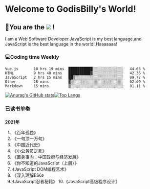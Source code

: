 # Welcome to GodisBilly's World!
## :partying_face:You are the  ![](https://visitor-badge.glitch.me/badge?page_id=Godisbilly.readme) !
I am a Web Software Developer.JavaScript is my best language,and JavaScript is the best language in the world!.Haaaaaaa!
### :computer:Coding time Weekly
  <!--START_SECTION:waka-->
```text
Vue.js       10 hrs 19 mins  ███████████░░░░░░░░░░░░░░   44.63 % 
HTML         9 hrs 48 mins   ██████████▓░░░░░░░░░░░░░░   42.36 % 
JavaScript   2 hrs 15 mins   ██▒░░░░░░░░░░░░░░░░░░░░░░   09.77 % 
Other        28 mins         ▓░░░░░░░░░░░░░░░░░░░░░░░░   02.09 % 
Markdown     15 mins         ▒░░░░░░░░░░░░░░░░░░░░░░░░   01.11 % 
```
<!--END_SECTION:waka-->
[![Anurag's GitHub stats](https://github-readme-stats.vercel.app/api?username=Godisbilly&theme=great-gatsby&show_icons=true)](https://github.com/anuraghazra/github-readme-stats)[![Top Langs](https://github-readme-stats.vercel.app/api/top-langs/?username=Godisbilly&layout=compact)](https://github.com/anuraghazra/github-readme-stats)
### 已读书单:books:
**2021年**
1. 《百年孤独》
2. 《一句顶一万句》
3. 《中国近代史》
4. 《小公务员之死》
5. 《置身事内：中国政府与经济发展》
6. 《你不知道的JavaScript（上册）》
7. 《JavaScript DOM编程艺术》
8. 《深入理解ES6》
9. 《JavaScript忍者秘籍》
10.《JavaScript高级程序设计》
